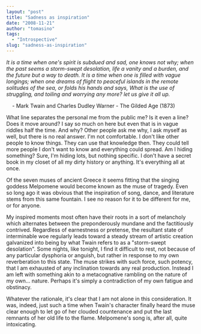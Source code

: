 ```yaml
---
layout: "post"
title: "Sadness as inspiration"
date: "2008-11-21"
author: "tomasino"
tags:
  - "Introspective"
slug: "sadness-as-inspiration"
---
```


<span style="font-style: italic;">It is a time when one's spirit is
subdued and sad, one knows not why; when the past seems a storm-swept
desolation, life a vanity and a burden, and the future but a way to
death. It is a time when one is filled with vague longings; when one
dreams of flight to peaceful islands in the remote solitudes of the sea,
or folds his hands and says, What is the use of struggling, and toiling
and worrying any more? let us give it all up.</span>

    - Mark Twain and Charles Dudley Warner - The Gilded Age (1873)

What line separates the personal me from the public me? Is it even a
line? Does it move around? I say so much on here but even that is in
vague riddles half the time. And why? Other people ask me why, I ask
myself as well, but there is no real answer. I'm not comfortable. I
don't like other people to know things. They can use that knowledge
then. They could tell more people I don't want to know and everything
could spread. Am I hiding something? Sure, I'm hiding lots, but nothing
specific. I don't have a secret book in my closet of all my dirty
history or anything. It's everything all at once.

Of the seven muses of ancient Greece it seems fitting that the singing
goddess Melpomene would become known as the muse of tragedy. Even so
long ago it was obvious that the inspiration of song, dance, and
literature stems from this same fountain. I see no reason for it to be
different for me, or for anyone.

My inspired moments most often have their roots in a sort of melancholy
which alternates between the preponderously mundane and the factitiously
contrived. Regardless of earnestness or pretense, the resultant state of
interminable woe regularly leads toward a steady stream of artistic
creation galvanized into being by what Twain refers to as a "storm-swept
desolation". Some nights, like tonight, I find it difficult to rest, not
because of any particular dysphoria or anguish, but rather in response
to my own reverberation to this state. The muse strikes with such force,
such potency, that I am exhausted of any inclination towards any real
production. Instead I am left with something akin to a metacognative
rambling on the nature of my own... nature. Perhaps it's simply a
contradiction of my own fatigue and obstinacy.

Whatever the rationale, it's clear that I am not alone in this
consideration. It was, indeed, just such a time when Twain's character
finally heard the muse clear enough to let go of her clouded countenance
and put the last remnants of her old life to the flame. Melpomene's song
is, after all, quite intoxicating.
